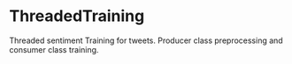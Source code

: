 # ThreadedTraining
Threaded sentiment Training for tweets. Producer class preprocessing and consumer class training.
